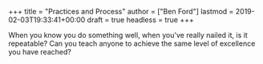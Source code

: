+++
title = "Practices and Process"
author = ["Ben Ford"]
lastmod = 2019-02-03T19:33:41+00:00
draft = true
headless = true
+++

When you know you do something well, when you've really nailed it, is it
repeatable? Can you teach anyone to achieve the same level of excellence you
have reached?
